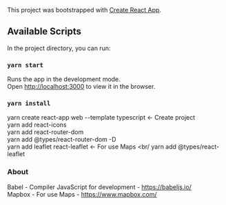 This project was bootstrapped with [Create React App](https://github.com/facebook/create-react-app).

## Available Scripts

In the project directory, you can run:

### `yarn start`

Runs the app in the development mode. <br/>
Open [http://localhost:3000](http://localhost:3000) to view it in the browser.

### `yarn install`

yarn create react-app web --template typescript <- Create project <br/>
yarn add react-icons <br/>
yarn add react-router-dom <br/>
yarn add @types/react-router-dom -D <br/>
yarn add leaflet react-leaflet <- For use Maps <br/
yarn add @types/react-leaflet

### About

Babel - Compiler JavaScript for development - https://babeljs.io/ <br/>
Mapbox - For use Maps - https://www.mapbox.com/ <br/>



